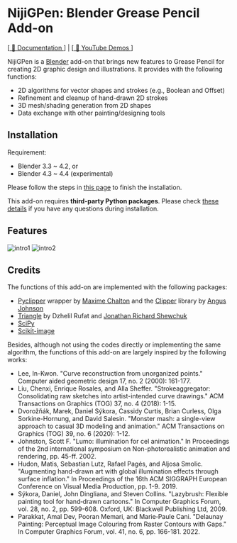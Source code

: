 # NijiGPen: Blender Grease Pencil Add-on

[[ 📖 Documentation ](https://chsh2.github.io/nijigp/)] | [[ 🎥 YouTube Demos ](https://www.youtube.com/playlist?list=PLEgTVZ2uBvPMM0sGzzQTyoV0or8_PTs6t)]

NijiGPen is a [Blender](https://www.blender.org/) add-on that brings new features to Grease Pencil for creating 2D graphic design and illustrations. It provides with the following functions:

- 2D algorithms for vector shapes and strokes (e.g., Boolean and Offset)
- Refinement and cleanup of hand-drawn 2D strokes
- 3D mesh/shading generation from 2D shapes
- Data exchange with other painting/designing tools

## Installation

Requirement: 

- Blender 3.3 ~ 4.2, or
- Blender 4.3 ~ 4.4 (experimental)

Please follow the steps in [this page](https://chsh2.github.io/nijigp/docs/get_started/installation/) to finish the installation.

This add-on requires **third-party Python packages**. Please check [these details](https://chsh2.github.io/nijigp/docs/get_started/installation/dependency/) if you have any questions during installation.

## Features

![intro1](https://github.com/chsh2/nijiGPen/assets/110356534/82e82ae5-611e-48c1-8ba7-d75a319dde71)
![intro2](https://github.com/chsh2/nijiGPen/assets/110356534/336eeab5-93dd-468a-9c23-8ead9ad741d3)

## Credits

The functions of this add-on are implemented with the following packages:

- [Pyclipper](https://github.com/fonttools/pyclipper) wrapper by [Maxime Chalton](https://sites.google.com/site/maxelsbackyard/home/pyclipper) and the [Clipper](http://www.angusj.com/delphi/clipper.php) library by [Angus Johnson](http://www.angusj.com/delphi/clipper.php)
- [Triangle](https://github.com/drufat/triangle) by Dzhelil Rufat and [Jonathan Richard Shewchuk](http://www.cs.berkeley.edu/~jrs)
- [SciPy](https://scipy.org/)
- [Scikit-image](https://scikit-image.org/) 

Besides, although not using the codes directly or implementing the same algorithm, the functions of this add-on are largely inspired by the following works:

 - Lee, In-Kwon. "Curve reconstruction from unorganized points." Computer aided geometric design 17, no. 2 (2000): 161-177.
 - Liu, Chenxi, Enrique Rosales, and Alla Sheffer. "Strokeaggregator: Consolidating raw sketches into artist-intended curve drawings." ACM Transactions on Graphics (TOG) 37, no. 4 (2018): 1-15.
 - Dvorožňák, Marek, Daniel Sýkora, Cassidy Curtis, Brian Curless, Olga Sorkine-Hornung, and David Salesin. "Monster mash: a single-view approach to casual 3D modeling and animation." ACM Transactions on Graphics (TOG) 39, no. 6 (2020): 1-12.
 - Johnston, Scott F. "Lumo: illumination for cel animation." In Proceedings of the 2nd international symposium on Non-photorealistic animation and rendering, pp. 45-ff. 2002.
 - Hudon, Matis, Sebastian Lutz, Rafael Pagés, and Aljosa Smolic. "Augmenting hand-drawn art with global illumination effects through surface inflation." In Proceedings of the 16th ACM SIGGRAPH European Conference on Visual Media Production, pp. 1-9. 2019.
 - Sýkora, Daniel, John Dingliana, and Steven Collins. "Lazybrush: Flexible painting tool for hand‐drawn cartoons." In Computer Graphics Forum, vol. 28, no. 2, pp. 599-608. Oxford, UK: Blackwell Publishing Ltd, 2009.
 - Parakkat, Amal Dev, Pooran Memari, and Marie‐Paule Cani. "Delaunay Painting: Perceptual Image Colouring from Raster Contours with Gaps." In Computer Graphics Forum, vol. 41, no. 6, pp. 166-181. 2022.
